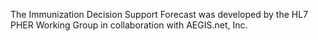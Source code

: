The Immunization Decision Support Forecast was developed by the HL7 PHER Working Group in collaboration with AEGIS.net, Inc.
